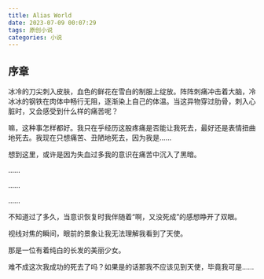 ```yaml
---
title: Alias World
date: 2023-07-09 00:07:29
tags: 原创小说
categories: 小说
---
```


## 序章

冰冷的刀尖刺入皮肤，血色的鲜花在雪白的制服上绽放。阵阵刺痛冲击着大脑，冷冰冰的钢铁在肉体中畅行无阻，逐渐染上自己的体温。当这异物穿过肋骨，刺入心脏时，又会感受到什么样的痛苦呢？

嘛，这种事怎样都好。我只在乎经历这股疼痛是否能让我死去，最好还是表情扭曲地死去。我现在只想痛苦、丑陋地死去，因为我是......

想到这里，或许是因为失血过多我的意识在痛苦中沉入了黑暗。

......

......

......

不知道过了多久，当意识恢复时我伴随着“啊，又没死成”的感想睁开了双眼。

视线对焦的瞬间，眼前的景象让我无法理解我看到了天使。

那是一位有着纯白的长发的美丽少女。

难不成这次我成功的死去了吗？如果是的话那我不应该见到天使，毕竟我可是......

